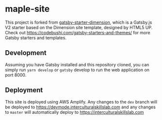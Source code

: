 # maple-site

This project is forked from [gatsby-starter-dimension](https://github.com/codebushi/gatsby-starter-dimension), which is a Gatsby.js V2 starter based on the Dimension site template, designed by HTML5 UP. Check out https://codebushi.com/gatsby-starters-and-themes/ for more Gatsby starters and templates.

## Development

Assuming you have Gatsby installed and this repository cloned, you can simply run `yarn develop` or `gatsby` develop to run the web application on port 8000.

## Deployment

This site is deployed using AWS Amplify. Any changes to the `dev` branch will be deployed to https://devmode.interculturalskillslab.com and any changes to `master` will automatically deploy to https://interculturalskillslab.com
